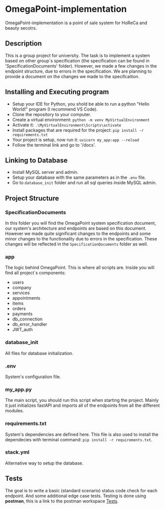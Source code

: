 # OmegaPoint-implementation
OmegaPoint-implementation is a point of sale system for HoReCa and beauty secotrs.

## Description
This is a group project for university. The task is to implement a system based on other group`s specification (the specification can be found in 'SpecificationDocuments' folder). However, we made a few changes in the endpoint structure, due to errors in the specification. We are planning to provide a document on the changes we made to the specifcaition.

## Installing and Executing program

* Setup your IDE for Python, you shold be able to run a python "Hello World!" program (I recommend VS Code).
* Clone the repository to your computer.
* Create a virtual environment: `python -m venv MyVirtualEnvironment`
* Activate it: `.\MyVirtualEnvironment\Scripts\activate`
* Install packages that are required for the project: `pip install -r requirements.txt`
* Your project is setup, now run it: `uvicorn my_app:app --reload`
* Follow the terminal link and go to '/docs'.

## Linking to Database

* Install MySQL server and admin.
* Setup your database with the same parameters as in the `.env` file.
* Go to `database_init` folder and run all sql queries inside MySQL admin.

## Project Structure

### SpecificationDocuments
In this folder you will find the OmegaPoint system specification document, our system's architecture and endpoints are based on this document. However we made quite significant changes to the endpoints and some minor changes to the functionality due to errors in the specification. These changes will be reflected in the `SpecificationDocuments` folder as well.

### app
The logic behind OmegaPoint. This is where all scripts are. Inside you will find all project`s components:
* users
* company
* services
* appointments
* items
* orders
* payments
* db_connection
* db_error_handler
* JWT_auth

### database_init
All files for database initialization.

### .env
System's configuration file.

### my_app.py
The main script, you should run this script when starting the project. Mainly it just initializes fastAPI and imports all of the endpoints from all the different modules.

### requirements.txt
System's dependencies are defined here. This file is also used to install the dependecies with terminal command: `pip install -r requirements.txt`.

### stack.yml
Alternative way to setup the database.

## Tests
The goal is to write a basic (standard scenario) status code check for each endpoint. And some additional edge case tests. Testing is done using **postman**, this is a link to the postman workspace [Tests](https://www.postman.com/payload-saganist-23327525/workspace/omegapoint-tests-workspace/collection/32090015-f5b042e7-71ae-42db-8139-bb579fa5df61?action=share&creator=32090015).
